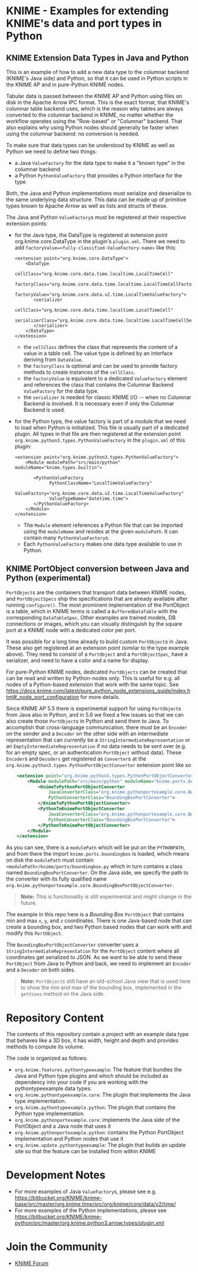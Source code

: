 # KNIME - Examples for extending KNIME's data and port types in Python

## KNIME Extension Data Types in Java and Python

This is an example of how to add a new data type to the columnar backend (KNIME's Java side) and Python,
so that it can be used in Python scripts in the KNIME AP and in pure-Python KNIME nodes.

Tabular data is passed between the KNIME AP and Python using files on disk in the Apache Arrow IPC format.
This is the exact format, that KNIME's columnar table backend uses, which is the reason why tables are always
converted to the columnar backend in KNIME, no matter whether the workflow operates using the "Row-based" or "Columnar"
backend. That also explains why using Python nodes should generally be faster when using the columnar backend:
no conversion is needed.

To make sure that data types can be understood by KNIME as well as Python we need to define two things:

* a Java `ValueFactory` for the data type to make it a "known type" in the columnar backend
* a Python `PythonValueFactory` that provides a Python interface for the type

Both, the Java and Python implementations must serialize and deserialize to the same underlying
data structure. This data can be made up of primitive types known to Apache Arrow as well as lists 
and structs of these.

The Java and Python `ValueFactory`s must be registered at their respective extension points:

* for the Java type, the DataType is registered at extension point org.knime.core.DataType in 
  the plugin's `plugin.xml`. There we need to add `factoryValue=<fully-classified-ValueFactory-name>`
  like this:

  ```
  <extension point="org.knime.core.DataType">
      <DataType
            cellClass="org.knime.core.data.time.localtime.LocalTimeCell"
            factoryClass="org.knime.core.data.time.localtime.LocalTimeCellFactory"
            factoryValue="org.knime.core.data.v2.time.LocalTimeValueFactory">
         <serializer
               cellClass="org.knime.core.data.time.localtime.LocalTimeCell"
               serializerClass="org.knime.core.data.time.localtime.LocalTimeCellSerializer">
         </serializer>
      </DataType>
  </extension>
  ```

    * the `cellClass` defines the class that represents the content of a value in a table cell. The value type is 
    defined by an interface deriving from `DataValue`.
    * the `factoryClass` is optional and can be used to provide factory methods to create instances of the `cellClass`.
    * the `factoryValue` is equivalent to a dedicated `ValueFactory` element and references the class that contains the
      Columnar Backend `ValueFactory` for the data type.
    * the `serializer` is needed for classic KNIME I/O -- when no Columnar Backend is involved. It is necessary even if
      only the Columnar Backend is used.

* for the Python type, the value factory is part of a module that we need to load when Python is 
  initialized. This file is usually part of a dedicated plugin. All types in that file are then 
  registered at the extension point `org.knime.python3.types.PythonValueFactory` in the `plugin.xml` of 
  this plugin:

  ```
  <extension point="org.knime.python3.types.PythonValueFactory">
      <Module modulePath="src/main/python" moduleName="knime.types.builtin">

         <PythonValueFactory
               PythonClassName="LocalTimeValueFactory"
               ValueFactory="org.knime.core.data.v2.time.LocalTimeValueFactory"
               ValueTypeName="datetime.time">
         </PythonValueFactory>
      </Module>
  </extension>
  ```

    * The `Module` element references a Python file that can be imported using the `moduleName` and resides at the 
      given `modulePath`. It can contain many `PythonValueFactory`s.
    * Each `PythonValueFactory` makes one data type available to use in Python.

## KNIME PortObject conversion between Java and Python (experimental)

`PortObject`s are the containers that transport data between KNIME nodes, and `PortObjectSpecs` ship the specifications that are already available after running `configure()`. The most prominent implementation of the PortObject is a table, which in KNIME terms is called a `BufferedDataTable` with the corresponding `DataTableSpec`. Other examples are trained models, DB connections or images, which you can visually distinguish by the square port at a KNIME node with a dedicated color per port.

It was possible for a long time already to build custom `PortObject`s in Java. These also get registered at an extension point (similar to the type example above). They need to consist of a `PortObject` and a `PortObjectSpec`, have a serializer, and need to have a color and a name for display. 

For pure-Python KNIME nodes, dedicated `PortObjects` can be created that can be read and written by Python-nodes only. This is useful for e.g. all nodes of a Python-based extension that work with the same topic. See https://docs.knime.com/latest/pure_python_node_extensions_guide/index.html#_node_port_configuration for more details.

Since KNIME AP 5.5 there is experimental support for using `PortObject`s  from Java also in Python, and in 5.6 we fixed a few issues so that we can also create those `PortObject`s in Python and send them to Java. To accomplish that cross-language communication, there must be an `Encoder` on the sender and a `Decoder` on the other side with an intermediate representation that can currently be a `StringIntermediateRepresentation` or an `EmptyIntermediateRepresentation` if no data needs to be sent over (e.g. for an empty spec, or an authentication `PortObject` without data). These `Encoder`s and `Decoders` get registered as `Converter`s at the `org.knime.python3.types.PythonPortObjectConverter` extension point like so

```xml
    <extension point="org.knime.python3.types.PythonPortObjectConverter">
        <Module modulePath="src/main/python" moduleName="knime.ports.boundingbox">
            <KnimeToPythonPortObjectConverter
                JavaConverterClass="org.knime.pythonportexample.core.BoundingBoxPortObjectConverter"
                PythonConverterClass="BoundingBoxPortConverter">
            </KnimeToPythonPortObjectConverter>
            <PythonToKnimePortObjectConverter
                JavaConverterClass="org.knime.pythonportexample.core.BoundingBoxPortObjectConverter"
                PythonConverterClass="BoundingBoxPortConverter">
            </PythonToKnimePortObjectConverter>
        </Module>
    </extension>
```

As you can see, there is a `modulePath` which will be put on the `PYTHONPATH`, and from there the import `knime.ports.boundingbox` is loaded, which means on disk the `modulePath` must contain `<modulePath>/knime/ports/boundingbox.py` which in turn contains a class named `BoundingBoxPortConverter`. On the Java side, we specify the path to the converter with its fully qualified name `org.knime.pythonportexample.core.BoundingBoxPortObjectConverter`.

> **Note:** This is functionality is still experimental and might change in the future.

The example in this repo here is a _Bounding Box_ `PortObject` that contains min and max `x`, `y`, and `z` coordinates. There is one Java-based node that can create a bounding box, and two Python based nodes that can work with and modify this `PortObject`.

The `BoundingBoxPortObjectConverter` converter uses a `StringIntermediateRepresentation` for the `PortObject` content where all coordinates get serialized to JSON. As we want to be able to send these `PortObject` from Java to Python and back, we need to implement an `Encoder` and a `Decoder` on both sides.

> **Note:** `PortObject`s still have an old-school Java view that is used here to show the min and max of the bounding box, implemented in the `getViews` method on the Java side.

# Repository Content

The contents of this repository contain a project with an example data type that behaves like a 3D box,
it has width, height and depth and provides methods to compute its volume.

The code is organized as follows:

* `org.knime.features.pythontypeexample`: The feature that bundles the Java and Python type plugins and which should be included as dependency into your code if you are working with the pythontypeexample data types.
* `org.knime.pythontypeexample.core`: The plugin that implements the Java type implementation.
* `org.knime.pythontypeexample.python`: The plugin that contains the Python type implementation.
* `org.knime.pythonportexample.core`: implements the Java side of the PortObject and a Java node that uses it
* `org.knime.pythonportexample.python`: contains the Python PortObject implementation and Python nodes that use it
* `org.knime.update.pythontypeexample`: The plugin that builds an update site so that the feature can be installed from within KNIME


# Development Notes

* For more examples of Java `ValueFactory`s, please see e.g. https://bitbucket.org/KNIME/knime-base/src/master/org.knime.time/src/org/knime/core/data/v2/time/
* For more examples of the Python implementations, please see https://bitbucket.org/KNIME/knime-python/src/master/org.knime.python3.arrow.types/plugin.xml

# Join the Community

* [KNIME Forum](https://forum.knime.com/c/community-extensions/)

